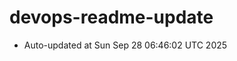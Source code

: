 # devops-readme-update
<!--START_SECTION:activity-->
- Auto-updated at Sun Sep 28 06:46:02 UTC 2025
<!--END_SECTION:activity-->

